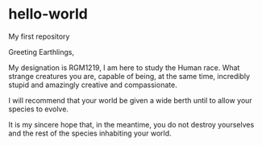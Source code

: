 # hello-world
My first repository

Greeting Earthlings,

My designation is RGM1219, I am here to study the Human race. What strange creatures you are, capable of being, at the same time, incredibly stupid and amazingly creative and compassionate.

I will recommend that your world be given a wide berth until to allow your species to evolve.

It is my sincere hope that, in the meantime, you do not destroy yourselves and the rest of the species inhabiting your world.
